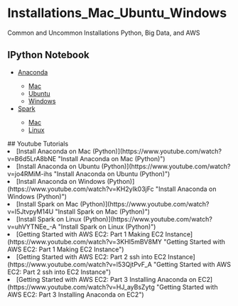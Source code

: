 # Installations_Mac_Ubuntu_Windows
Common and Uncommon Installations Python, Big Data, and AWS

## IPython Notebook
<ul>
  <li> <a href="https://github.com/mGalarnyk/Installations_Mac_Ubuntu_Windows/tree/master/Anaconda">Anaconda</a> </li>
    <ul>
      <li> <a href="https://github.com/mGalarnyk/Installations_Mac_Ubuntu_Windows/blob/master/Anaconda/Anaconda%20Install%20Instructions%20-%20Mac%20OS%20X.ipynb">Mac</a></li>
      <li> <a href="https://github.com/mGalarnyk/Installations_Mac_Ubuntu_Windows/blob/master/Anaconda/Anaconda_Install_Instructions_Ubuntu.ipynb">Ubuntu</a> </li>
      <li> <a href="https://github.com/mGalarnyk/Installations_Mac_Ubuntu_Windows/blob/master/Anaconda/Anaconda_Install_Instructions_Windows.ipynb">Windows</a> </li>
    </ul>
  <li><a href="https://github.com/mGalarnyk/Installations_Mac_Ubuntu_Windows/tree/master/Spark">Spark</a></li>
    <ul>
      <li><a href="https://github.com/mGalarnyk/Installations_Mac_Ubuntu_Windows/blob/master/Spark/Install_Apache_Spark_PySpark_Mac.ipynb">Mac</a></li>
      <li><a href="https://github.com/mGalarnyk/Installations_Mac_Ubuntu_Windows/blob/master/Spark/Install_Apache_Spark_PySpark_Linux.ipynb">Linux</a></li>
    </ul>
</ul> 
## Youtube Tutorials
<li>[Install Anaconda on Mac (Python)](https://www.youtube.com/watch?v=B6d5LrA8bNE "Install Anaconda on Mac (Python)")</li>
<li>[Install Anaconda on Ubuntu (Python)](https://www.youtube.com/watch?v=jo4RMiM-ihs "Install Anaconda on Ubuntu (Python)")</li>
<li>[Install Anaconda on Windows (Python)](https://www.youtube.com/watch?v=KH2yIk03jFc "Install Anaconda on Windows (Python)")</li>
<li>[Install Spark on Mac (Python)](https://www.youtube.com/watch?v=I5JtvpyM14U "Install Spark on Mac (Python)")</li>
<li>[Install Spark on Linux (Python)](https://www.youtube.com/watch?v=uhVYTNEe_-A "Install Spark on Linux (Python)")</li>

<li>[Getting Started with AWS EC2: Part 1 Making EC2 Instance](https://www.youtube.com/watch?v=3KHI5mBV8MY "Getting Started with AWS EC2: Part 1 Making EC2 Instance")</li>
<li>[Getting Started with AWS EC2: Part 2 ssh into EC2 Instance](https://www.youtube.com/watch?v=l53QjtPvF_A "Getting Started with AWS EC2: Part 2 ssh into EC2 Instance")</li>
<li>[Getting Started with AWS EC2: Part 3 Installing Anaconda on EC2](https://www.youtube.com/watch?v=HJ_ayBsZytg "Getting Started with AWS EC2: Part 3 Installing Anaconda on EC2")</li>

